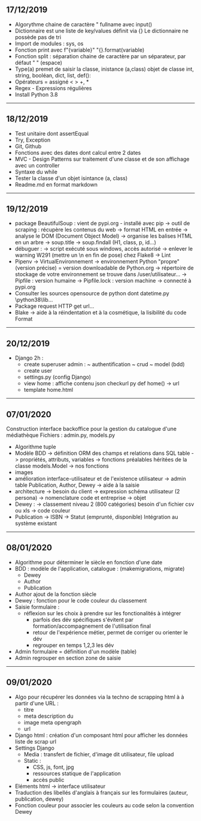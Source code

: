 17/12/2019
---------------------------------------------------------------
- Algorythme chaine de caractère "<Firstname> <Middle> <Lastname>
fullname avec input()
- Dictionnaire est une liste de key/values définit via {}
Le dictionnaire ne possède pas de tri
- Import de modules : sys, os
- Fonction print avec f"{variable}"
                       "{}.format(variable)
- Fonction split : séparation chaine de caractère par un séparateur, par défaut " " (espace)
- Type(a) premet de saisir la classe,
inistance (a,class)
objet de classe int, string, booléan, dict, list, def():
- Opérateurs = assigné
< >
+, *
- Regex - Expressions régulières
- Install Python 3.8
_______________________________________________________________


18/12/2019
---------------------------------------------------------------
- Test unitaire dont assertEqual
- Try, Exception
- Git, Github
- Fonctions avec des dates dont calcul entre 2 dates
- MVC - Design Patterns sur traitement d'une classe et de son  affichage avec un controller
- Syntaxe du while
- Tester la classe d'un objet isintance (a, class)
- Readme.md en format markdown
_______________________________________________________________


19/12/2019
---------------------------------------------------------------
- package BeautifulSoup : 
    vient de pypi.org - installé avec pip
    -> outil de scraping : récupère les contenus du web
    -> format HTML en entrée
        -> analyse le DOM (Document Object Model)
        -> organise les balises HTML en un arbre
        -> soup.title
        -> soup.findall (H1, class, p, id...)
- débuguer :
    -> script exécuté sous windows, accès autorisé
    -> enlever le warning W291 (mettre un \n en fin de pose) chez Flake8 -> Lint
- Pipenv -> VirtualEnvironnement
    -> environnement Python "propre" (version précise) = version downloadable de Python.org
    -> répertoire de stockage de votre environnement se trouve dans /user/utilisateur...
    -> Pipfile : version humaine
    -> Pipfile.lock : version machine
    -> connecté à pypi.org
- Consulter les sources opensource de python dont datetime.py
    \python38\lib\...
- Package request
    HTTP get url...
- Blake -> aide à la réindentation et à la cosmétique, la lisibilité du code Format
__________________________________________________________________


20/12/2019
------------------------------------------------------------------
- Django 2h :
    - create superuser admin :  ~ authentification
                                ~ crud
                                ~ model (bdd)
    - create user
    - settings.py (config Django)
    - view home : affiche contenu json checkurl
        py def home() -> url
    - template home.html
__________________________________________________________________


07/01/2020
------------------------------------------------------------------
Construction interface backoffice pour la gestion du catalogue d'une médiathèque
Fichiers : admin.py, models.py
- Algorithme tuple
- Modèle BDD
    -> définition ORM des champs et relations dans SQL table
    -> propriétés, attributs, variables
    -> fonctions préalables héritées de la classe models.Model
    -> nos fonctions
- images
- amélioration interface-utilisateur et de l'existence utilisateur
        -> admin table Publication, Author, Dewey
        -> aide à la saisie
- architecture
    -> besoin du client
    -> expression schéma utilisateur (2 persona)
    -> nomenclature code et entreprise
    -> objet
- Dewey :
    -> classement niveau 2 (800 catégories)
    besoin d'un fichier csv ou xls
    -> code couleur
- Publication
    -> ISBN
    -> Statut (emprunté, disponible)
        Intégration au système existant
__________________________________________________________________


08/01/2020
------------------------------------------------------------------
- Algorithme pour déterminer le siècle en fonction d'une date
- BDD : modèle de l'application, catalogue : (makemigrations, migrate)
    - Dewey
    - Author
    - Publication
- Author ajout de la fonction siècle
- Dewey : fonction pour le code couleur du classement
- Saisie formulaire :
    - réflexion sur les choix à prendre sur les fonctionalités à intégrer
        - parfois des dév spécifiques s'évitent par formation/accompagnement de l'utilisation final
        - retour de l'expérience métier, permet de corriger ou orienter le dév
        - regrouper en temps 1,2,3 les dév 
- Admin formulaire = définition d'un modèle (table)
- Admin regrouper en section zone de saisie
__________________________________________________________________


09/01/2020
------------------------------------------------------------------
- Algo pour récupérer les données via la techno de scrapping html à à partir d'une URL :
    - titre
    - meta description du <head>
    - image meta opengraph
    - url
- Django html : création d'un composant html pour afficher les données liste de scrap url
- Settings Django
    - Media : transfert de fichier, d'image dit utilisateur, file upload
    - Static : 
        - CSS, js, font, jpg
        - ressources statique de l'application
        - accès public
 - Eléments html -> interface utilisateur
 - Traduction des libellés d'anglais à français sur les formulaires (auteur, publication, dewey)
 - Fonction couleur pour associer les couleurs au code selon la convention Dewey